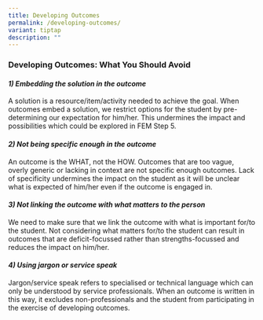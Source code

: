 ```yaml
---
title: Developing Outcomes
permalink: /developing-outcomes/
variant: tiptap
description: ""
---
```

<h3><strong>Developing Outcomes: What You Should Avoid</strong></h3>
<h4><em>1) Embedding the solution in the outcome</em></h4>
<p>A solution is a resource/item/activity needed to achieve the goal. When
outcomes embed a solution, we restrict options for the student by pre-determining
our expectation for him/her. This undermines the impact and possibilities
which could be explored in FEM Step 5.</p>
<p></p>
<h4><em>2) Not being specific enough in the outcome</em></h4>
<p>An outcome is the WHAT, not the HOW. Outcomes that are too vague, overly
generic or lacking in context are not specific enough outcomes. Lack of
specificity undermines the impact on the student as it will be unclear
what is expected of him/her even if the outcome is engaged in.</p>
<p></p>
<h4><em>3) Not linking the outcome with what matters to the person</em></h4>
<p>We need to make sure that we link the outcome with what is important for/to
the student. Not considering what matters for/to the student can result
in outcomes that are deficit-focussed rather than strengths-focussed and
reduces the impact on him/her.</p>
<p></p>
<h4><em>4) Using jargon or service speak</em></h4>
<p>Jargon/service speak refers to specialised or technical language which
can only be understood by service professionals. When an outcome is written
in this way, it excludes non-professionals and the student from participating
in the exercise of developing outcomes.</p>
<p></p>